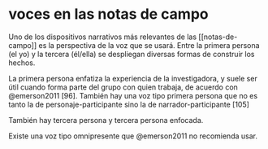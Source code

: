 # voces en las notas de campo
Uno de los dispositivos narrativos más relevantes de las [[notas-de-campo]] es la perspectiva de la voz que se usará. Entre la primera persona (el yo) y la tercera (él/ella) se despliegan diversas formas de construir los hechos.

La primera persona enfatiza la experiencia de la investigadora, y suele ser útil cuando forma parte del grupo con quien trabaja, de acuerdo con @emerson2011 [96]. También hay una voz tipo primera persona que no es tanto la de personaje-participante sino la de narrador-participante [105]

También hay tercera persona y tercera persona enfocada.

Existe una voz tipo omnipresente que @emerson2011 no recomienda usar.